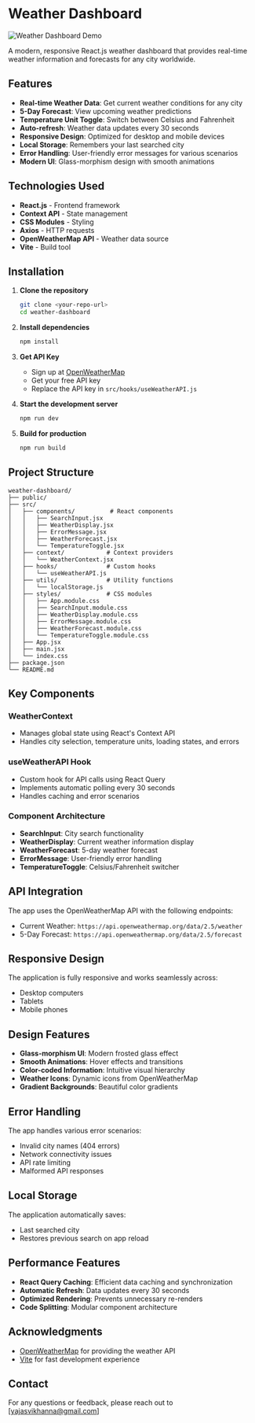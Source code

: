 # Weather Dashboard
![Weather Dashboard Demo](weather_dashboard.gif)

A modern, responsive React.js weather dashboard that provides real-time weather information and forecasts for any city worldwide.

## Features

- **Real-time Weather Data**: Get current weather conditions for any city
- **5-Day Forecast**: View upcoming weather predictions
- **Temperature Unit Toggle**: Switch between Celsius and Fahrenheit
- **Auto-refresh**: Weather data updates every 30 seconds
- **Responsive Design**: Optimized for desktop and mobile devices
- **Local Storage**: Remembers your last searched city
- **Error Handling**: User-friendly error messages for various scenarios
- **Modern UI**: Glass-morphism design with smooth animations

##  Technologies Used

- **React.js** - Frontend framework
- **Context API** - State management
- **CSS Modules** - Styling
- **Axios** - HTTP requests
- **OpenWeatherMap API** - Weather data source
- **Vite** - Build tool

##  Installation

1. **Clone the repository**
   ```bash
   git clone <your-repo-url>
   cd weather-dashboard
   ```

2. **Install dependencies**
   ```bash
   npm install
   ```

3. **Get API Key**
   - Sign up at [OpenWeatherMap](https://openweathermap.org/api)
   - Get your free API key
   - Replace the API key in `src/hooks/useWeatherAPI.js`

4. **Start the development server**
   ```bash
   npm run dev
   ```

5. **Build for production**
   ```bash
   npm run build
   ```

## Project Structure

```
weather-dashboard/
├── public/
├── src/
│   ├── components/          # React components
│   │   ├── SearchInput.jsx
│   │   ├── WeatherDisplay.jsx
│   │   ├── ErrorMessage.jsx
│   │   ├── WeatherForecast.jsx
│   │   └── TemperatureToggle.jsx
│   ├── context/            # Context providers
│   │   └── WeatherContext.jsx
│   ├── hooks/              # Custom hooks
│   │   └── useWeatherAPI.js
│   ├── utils/              # Utility functions
│   │   └── localStorage.js
│   ├── styles/             # CSS modules
│   │   ├── App.module.css
│   │   ├── SearchInput.module.css
│   │   ├── WeatherDisplay.module.css
│   │   ├── ErrorMessage.module.css
│   │   ├── WeatherForecast.module.css
│   │   └── TemperatureToggle.module.css
│   ├── App.jsx
│   ├── main.jsx
│   └── index.css
├── package.json
└── README.md
```

##  Key Components

### WeatherContext
- Manages global state using React's Context API
- Handles city selection, temperature units, loading states, and errors

### useWeatherAPI Hook
- Custom hook for API calls using React Query
- Implements automatic polling every 30 seconds
- Handles caching and error scenarios

### Component Architecture
- **SearchInput**: City search functionality
- **WeatherDisplay**: Current weather information display
- **WeatherForecast**: 5-day weather forecast
- **ErrorMessage**: User-friendly error handling
- **TemperatureToggle**: Celsius/Fahrenheit switcher

## API Integration

The app uses the OpenWeatherMap API with the following endpoints:
- Current Weather: `https://api.openweathermap.org/data/2.5/weather`
- 5-Day Forecast: `https://api.openweathermap.org/data/2.5/forecast`

## Responsive Design

The application is fully responsive and works seamlessly across:
- Desktop computers
- Tablets
- Mobile phones

##  Design Features

- **Glass-morphism UI**: Modern frosted glass effect
- **Smooth Animations**: Hover effects and transitions
- **Color-coded Information**: Intuitive visual hierarchy
- **Weather Icons**: Dynamic icons from OpenWeatherMap
- **Gradient Backgrounds**: Beautiful color gradients

## Error Handling

The app handles various error scenarios:
- Invalid city names (404 errors)
- Network connectivity issues
- API rate limiting
- Malformed API responses

## Local Storage

The application automatically saves:
- Last searched city
- Restores previous search on app reload

##  Performance Features

- **React Query Caching**: Efficient data caching and synchronization
- **Automatic Refresh**: Data updates every 30 seconds
- **Optimized Rendering**: Prevents unnecessary re-renders
- **Code Splitting**: Modular component architecture


## Acknowledgments

- [OpenWeatherMap](https://openweathermap.org/) for providing the weather API
- [Vite](https://vitejs.dev/) for fast development experience

##  Contact

For any questions or feedback, please reach out to [yajasvikhanna@gmail.com]
